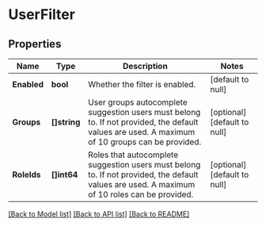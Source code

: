 # UserFilter

## Properties
Name | Type | Description | Notes
------------ | ------------- | ------------- | -------------
**Enabled** | **bool** | Whether the filter is enabled. | [default to null]
**Groups** | **[]string** | User groups autocomplete suggestion users must belong to. If not provided, the default values are used. A maximum of 10 groups can be provided. | [optional] [default to null]
**RoleIds** | **[]int64** | Roles that autocomplete suggestion users must belong to. If not provided, the default values are used. A maximum of 10 roles can be provided. | [optional] [default to null]

[[Back to Model list]](../README.md#documentation-for-models) [[Back to API list]](../README.md#documentation-for-api-endpoints) [[Back to README]](../README.md)

